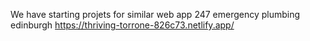 We have starting projets for similar web app 247 emergency plumbing edinburgh https://thriving-torrone-826c73.netlify.app/

